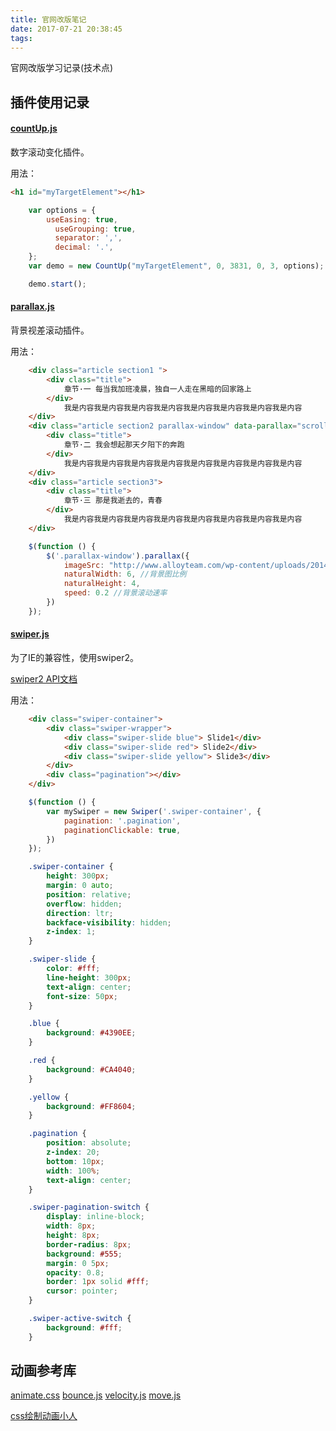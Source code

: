 ```yaml
---
title: 官网改版笔记
date: 2017-07-21 20:38:45
tags:
---
```


官网改版学习记录(技术点)

<!-- more -->

## 插件使用记录

#### [countUp.js](https://github.com/inorganik/countUp.js)
数字滚动变化插件。

用法：
```html
<h1 id="myTargetElement"></h1>
```
```js
    var options = {
        useEasing: true,
          useGrouping: true,
          separator: ',',
          decimal: '.',
    };
    var demo = new CountUp("myTargetElement", 0, 3831, 0, 3, options);

    demo.start();

```


#### [parallax.js](https://github.com/pixelcog/parallax.js/)
背景视差滚动插件。

用法：
```html
    <div class="article section1 ">
        <div class="title">
            章节·一 每当我加班凌晨，独自一人走在黑暗的回家路上
        </div>
            我是内容我是内容我是内容我是内容我是内容我是内容我是内容我是内容
    </div>
    <div class="article section2 parallax-window" data-parallax="scroll" data-image-src="">
        <div class="title">
            章节·二 我会想起那天夕阳下的奔跑
        </div>
            我是内容我是内容我是内容我是内容我是内容我是内容我是内容我是内容
    </div>
    <div class="article section3">
        <div class="title">
            章节·三 那是我逝去的，青春
        </div>
            我是内容我是内容我是内容我是内容我是内容我是内容我是内容我是内容
    </div>

```
```js
    $(function () {
        $('.parallax-window').parallax({
            imageSrc: "http://www.alloyteam.com/wp-content/uploads/2014/01/section02.jpg",
            naturalWidth: 6, //背景图比例
            naturalHeight: 4,
            speed: 0.2 //背景滚动速率
        })
    });
```

#### [swiper.js](https://github.com/nolimits4web/Swiper/tree/Swiper2)
为了IE的兼容性，使用swiper2。

[swiper2 API文档](http://2.swiper.com.cn/api/index.html)

用法：
```html
    <div class="swiper-container">
        <div class="swiper-wrapper">
            <div class="swiper-slide blue"> Slide1</div>
            <div class="swiper-slide red"> Slide2</div>
            <div class="swiper-slide yellow"> Slide3</div>
        </div>
        <div class="pagination"></div>
    </div>
```
```js
    $(function () {
        var mySwiper = new Swiper('.swiper-container', {
            pagination: '.pagination',
            paginationClickable: true,
        })
    });
```
```css
    .swiper-container {
        height: 300px;
        margin: 0 auto;
        position: relative;
        overflow: hidden;
        direction: ltr;
        backface-visibility: hidden;
        z-index: 1;
    }

    .swiper-slide {
        color: #fff;
        line-height: 300px;
        text-align: center;
        font-size: 50px;
    }

    .blue {
        background: #4390EE;
    }

    .red {
        background: #CA4040;
    }

    .yellow {
        background: #FF8604;
    }

    .pagination {
        position: absolute;
        z-index: 20;
        bottom: 10px;
        width: 100%;
        text-align: center;
    }

    .swiper-pagination-switch {
        display: inline-block;
        width: 8px;
        height: 8px;
        border-radius: 8px;
        background: #555;
        margin: 0 5px;
        opacity: 0.8;
        border: 1px solid #fff;
        cursor: pointer;
    }

    .swiper-active-switch {
        background: #fff;
    }
```



## 动画参考库
[animate.css](https://daneden.github.io/animate.css/)
[bounce.js](http://bouncejs.com/)
[velocity.js](http://velocityjs.org/)
[move.js](http://visionmedia.github.io/move.js/)


[css绘制动画小人](http://www.html5tricks.com/demo/css3-shake-head-animation/index.html)